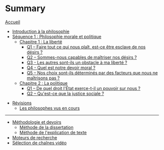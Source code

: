 # Summary

[Accueil](README.md)
- [Introduction à la philosophie](intro.md)
- [Séquence 1 : Philosophie morale et politique](seq1.md)
	- [Chapitre 1 : La liberté](ch1.md)
		- [Q1 – Faire tout ce qui nous plaît, est-ce être esclave de nos désirs ?](ch1-q1.md)
		- [Q2 – Sommes-nous capables de maîtriser nos désirs ?](ch1-q2.md)
		- [Q3 - Les autres sont-ils un obstacle à ma liberté ?](ch1-q3.md)
		- [Q4 - Quel est notre devoir moral ?](ch1-q4.md)
		- [Q5 – Nos choix sont-ils déterminés par des facteurs que nous ne maîtrisons pas ?](ch1-q5.md)
		<!-- - [Q3 – Quelles sont les règles sociales qui ne portent pas atteinte à ma liberté ?]()
		- [Q4 – Quel est notre devoir moral ?]()
		- [Q5 – Quels devoirs avons-nous envers la nature ?]() -->
	- [Chapitre 2 : La politique](ch2.md)
		- [Q1 – De quel droit l'État exerce-t-il un pouvoir sur nous ?](ch2-q1.md)
		- [Q2 – Qu'est-ce que la justice sociale ?](ch2-q2.md)
		<!-- - [Q1 – L'État est-il au service de l'intérêt général ?]()
		- [Q2 – La raison d'être de l'État est-elle de garantir la sécurité ?]()
		- [Q3 - La politique doit-elle être guidée par un idéal moral ?]() -->
<!-- - [Séquence 2 : Philosophie de la culture]()
	- [Chapitre 3 : La technique]() -->
<!-- - [Q1 – La technique est-elle le propre des humains ?]()
		- [Q2 – La technologie permet-elle de maîtriser la nature ?]()
		- [Q3 – Les machines nous libèrent-elles du travail ?]()
		- [Q4 – Vivons-nous sous l'emprise des technologies de l'information ?]()
		- [Q5 – La technologie peut-elle améliorer les capacités des êtres humains ?]()
		- [Q6 – Peut-on contrôler le développement technologique ?]() -->
<!-- - [Chapitre 4 : L'art]() -->
<!-- - [Q1 – L'artiste n'obéit-il à aucune règle ?]()
		- [Q2 – Qu'est-ce que l'art nous apporte ?]()
		- [Q3 – Les goûts sont-ils relatifs ?]() -->
<!-- - [Séquence 3 : Épistémologie et métaphysique]()
	- [Chapitre 5 : La vérité]() -->
<!-- - [Q1 – À quoi bon chercher la vérité ?]()
		- [Q2 – Peut-on dire « à chacun sa vérité ! » ?]()
		- [Q3 – Faut-il douter de tout ?]()
		- [Q4 – L'expérience est-elle le fondement de la science ?]()
		- [Q5 – Y a-t-il une méthode scientifique ?]() -->
<!-- - [Chapitre 6 : La religion]() -->
<!-- - [Q1 – La foi religieuse est-elle une affaire personnelle ou un phénomène social ?]()
		- [Q2 – La foi religieuse est-elle un refuge ?]()
		- [Q3 – Peut-on prouver l'existence ou l'inexistence de Dieu ?]()
		- [Q4 – Y a-t-il un conflit entre la raison et la foi religieuse ?]() -->
- [Révisions](revisions.md)
	- [Les philosophes vus en cours](frise-chronologique.md)
---

- [Méthodologie et devoirs](methode.md)
	- [Méthode de la dissertation](methode-dissertation.md)
	- [Méthode de l'explication de texte](methode-explication.md)
	<!-- - [Devoirs avec dossiers]() -->
- [Moteurs de recherche](moteurs-de-recherche.md)
- [Sélection de chaînes vidéo](selection-chaines-video.md)